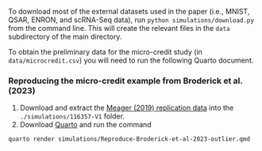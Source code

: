 To download most of the external datasets used in the paper (i.e., MNIST, QSAR, ENRON, and scRNA-Seq data), run `python simulations/download.py` from the command line. This will create the relevant files in the `data` subdirectory of the main directory. 

To obtain the preliminary data for the micro-credit study (in `data/microcredit.csv`) you will need to run the following Quarto document.

### Reproducing the micro-credit example from Broderick et al. (2023)

1.  Download and extract the [Meager (2019) replication data](https://doi.org/10.3886/E116357V1) into the `./simulations/116357-V1` folder.
2.  Download [Quarto](https://quarto.org/docs/get-started/) and run the command

```
quarto render simulations/Reproduce-Broderick-et-al-2023-outlier.qmd
```